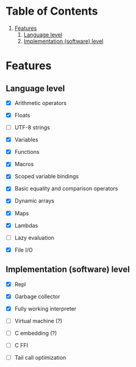 
# Table of Contents

1.  [Features](#org22cbd07)
    1.  [Language level](#orge1d9d06)
    2.  [Implementation (software) level](#orgeb3df2f)


<a id="org22cbd07"></a>

# Features


<a id="orge1d9d06"></a>

## Language level

-   [X] Arithmetic operators
-   [X] Floats
-   [ ] UTF-8 strings
-   [X] Variables
-   [X] Functions
-   [X] Macros
-   [X] Scoped variable bindings
-   [X] Basic equality and comparison operators
-   [X] Dynamic arrays
-   [X] Maps
-   [X] Lambdas
-   [ ] Lazy evaluation
-   [X] File I/O


<a id="orgeb3df2f"></a>

## Implementation (software) level

-   [X] Repl
-   [X] Garbage collector
-   [X] Fully working interpreter
-   [ ] Virtual machine (?)
-   [ ] C embedding (?)
-   [ ] C FFI
-   [ ] Tail call optimization

